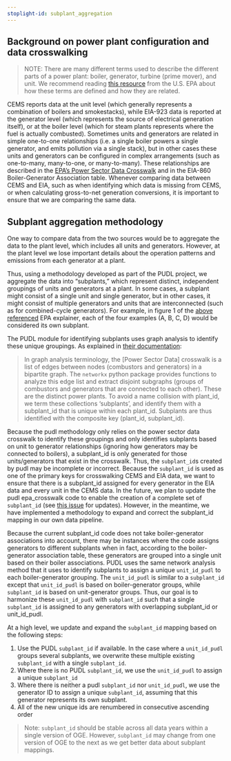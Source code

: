```yaml
---
stoplight-id: subplant_aggregation
---
```


## Background on power plant configuration and data crosswalking

> NOTE: There are many different terms used to describe the different parts of a power plant: boiler, generator, turbine (prime mover), and unit. We recommend reading [this resource](https://github.com/USEPA/camd-eia-crosswalk#what-is-the-lowest-level-of-spatial-aggregation-for-each-data-set) from the U.S. EPA about how these terms are defined and how they are related.

CEMS reports data at the unit level (which generally represents a combination of boilers and smokestacks), while EIA-923 data is reported at the generator level (which represents the source of electrical generation itself), or at the boiler level (which for steam plants represents where the fuel is actually combusted). Sometimes units and generators are related in simple one-to-one relationships (i.e. a single boiler powers a single generator, and emits pollution via a single stack), but in other cases these units and generators can be configured in complex arrangements (such as one-to-many, many-to-one, or many-to-many). These relationships are described in the [EPA’s Power Sector Data Crosswalk](https://www.epa.gov/airmarkets/power-sector-data-crosswalk) and in the EIA-860 Boiler-Generator Association table. Whenever comparing data between CEMS and EIA, such as when identifying which data is missing from CEMS, or when calculating gross-to-net generation conversions, it is important to ensure that we are comparing the same data.

## Subplant aggregation methodology

One way to compare data from the two sources would be to aggregate the data to the plant level, which includes all units and generators. However, at the plant level we lose important details about the operation patterns and emissions from each generator at a plant.

Thus, using a methodology developed as part of the PUDL project, we aggregate the data into “subplants,” which represent distinct, independent groupings of units and generators at a plant. In some cases, a subplant might consist of a single unit and single generator, but in other cases, it might consist of multiple generators and units that are interconnected (such as for combined-cycle generators). For example, in figure 1 of the [above referenced]((https://github.com/USEPA/camd-eia-crosswalk#what-is-the-lowest-level-of-spatial-aggregation-for-each-data-set)) EPA explainer, each of the four examples (A, B, C, D) would be considered its own subplant.

The PUDL module for identifying subplants uses graph analysis to identify these unique groupings. As explained in [their documentation](https://catalystcoop-pudl.readthedocs.io/en/latest/autoapi/pudl/analysis/epa_crosswalk/index.html):

> In graph analysis terminology, the [Power Sector Data] crosswalk is a list of edges between nodes (combustors and generators) in a bipartite graph. The `networkx` python package provides functions to analyze this edge list and extract disjoint subgraphs (groups of combustors and generators that are connected to each other). These are the distinct power plants. To avoid a name collision with plant_id, we term these collections ‘subplants’, and identify them with a subplant_id that is unique within each plant_id. Subplants are thus identified with the composite key (plant_id, subplant_id).

Because the pudl methodology only relies on the power sector data crosswalk to identify these groupings and only identifies subplants based on unit to generator relationships (ignoring how generators may be connected to boilers), a subplant_id is only generated for those units/generators that exist in the crosswalk. Thus, the `subplant_id`s created by pudl may be incomplete or incorrect. Because the `subplant_id` is used as one of the primary keys for crosswalking CEMS and EIA data, we want to ensure that there is a subplant_id assigned for every generator in the EIA data and every unit in the CEMS data. In the future, we plan to update the pudl epa_crosswalk code to enable the creation of a complete set of `subplant_id` (see [this issue](https://github.com/singularity-energy/open-grid-emissions/issues/49) for updates). However, in the meantime, we have implemented a methodology to expand and correct the subplant_id mapping in our own data pipeline.

Because the current subplant_id code does not take boiler-generator associations into account, there may be instances where the code assigns generators to different subplants when in fact, according to the boiler-generator association table, these generators are grouped into a single unit based on their boiler associations. PUDL uses the same network analysis method that it uses to identify subplants to assign a unique `unit_id_pudl` to each boiler-generator grouping. The `unit_id_pudl` is similar to a `subplant_id` except that `unit_id_pudl` is based on boiler-generator groups, while `subplant_id` is based on unit-generator groups. Thus, our goal is to harmonize these `unit_id_pudl` with `subplant_id` such that a single `subplant_id` is assigned to any generators with overlapping subplant_id or unit_id_pudl.

At a high level, we update and expand the `subplant_id` mapping based on the following steps:
1. Use the PUDL `subplant_id` if available. In the case where a `unit_id_pudl` groups several subplants, we overwrite these multiple existing `subplant_id` with a single `subplant_id`.
2. Where there is no PUDL `subplant_id`, we use the `unit_id_pudl` to assign a unique `subplant_id`
3. Where there is neither a pudl `subplant_id` nor `unit_id_pudl`, we use the generator ID to assign a unique `subplant_id`, assuming that this generator represents its own subplant.
4. All of the new unique ids are renumbered in consecutive ascending order


> Note: `subplant_id` should be stable across all data years within a single version of OGE. However, `subplant_id` may change from one version of OGE to the next as we get better data about subplant mappings. 
